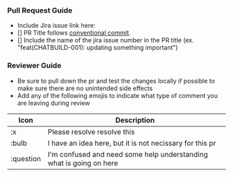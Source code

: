### Pull Request Guide

- Include Jira issue link here:
- [] PR Title follows [conventional commit](https://www.conventionalcommits.org/en/v1.0.0/#summary).
- [] Include the name of the jira issue number in the PR title (ex. "feat(CHATBUILD-001): updating something important")

### Reviewer Guide

- Be sure to pull down the pr and test the changes locally if possible to make sure there are no unintended side effects
- Add any of the following emojis to indicate what type of comment you are leaving during review

| Icon      | Description                                                         |
| --------- | ------------------------------------------------------------------- |
| :x        | Please resolve resolve this                                         |
| :bulb     | I have an idea here, but it is not necissary for this pr            |
| :question | I'm confused and need some help understanding what is going on here |
